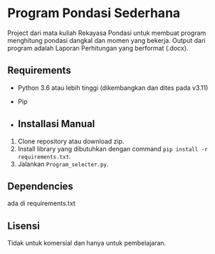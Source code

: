 # Program Pondasi Sederhana
Project dari mata kuliah Rekayasa Pondasi untuk membuat program menghitung pondasi dangkal dan momen yang bekerja.
Output dari program adalah Laporan Perhitungan yang berformat (.docx).

## Requirements
- Python 3.6 atau lebih tinggi (dikembangkan dan dites pada v3.11)
- Pip

- ## Installasi Manual
1. Clone repository atau download zip.
2. Install library yang dibutuhkan dengan command `pip install -r requirements.txt`.
3. Jalankan `Program_selecter.py`.

## Dependencies
ada di requirements.txt

## Lisensi
Tidak untuk komersial dan hanya untuk pembelajaran.
